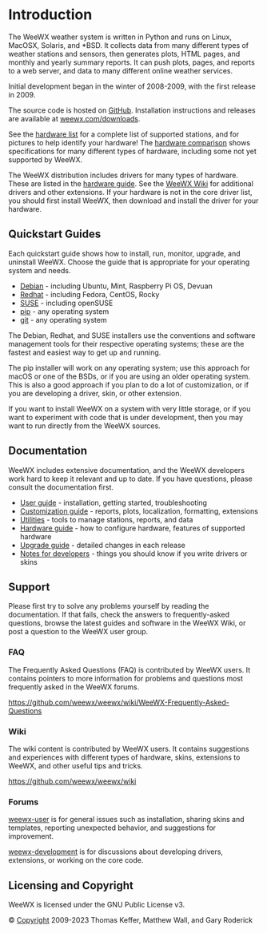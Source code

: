 # Introduction

The WeeWX weather system is written in Python and runs on Linux, MacOSX,
Solaris, and *BSD.  It collects data from many different types of weather
stations and sensors, then generates plots, HTML pages, and monthly and
yearly summary reports. It can push plots, pages, and reports to a web
server, and data to many different online weather services.

Initial development began in the winter of 2008-2009, with the first release
in 2009.

The source code is hosted on [GitHub](https://github.com/weewx/weewx).
Installation instructions and releases are available at
[weewx.com/downloads](http://weewx.com/downloads).

See the [hardware list](https://weewx.com/hardware.html) for a complete list
of supported stations, and for pictures to help identify your hardware!  The
[hardware comparison](https://weewx.com/hwcmp.html) shows specifications for
many different types of hardware, including some not yet supported by WeeWX.

The WeeWX distribution includes drivers for many types of hardware.  These
are listed in the [hardware guide](../hardware/drivers).
See the [WeeWX Wiki](https://github.com/weewx/weewx/wiki) for additional
drivers and other extensions. If your hardware is not in the core driver
list, you should first install WeeWX, then download and install the driver
for your hardware.


## Quickstart Guides

Each quickstart guide shows how to install, run, monitor, upgrade, and
uninstall WeeWX.  Choose the guide that is appropriate for your operating
system and needs.

* [Debian](quickstarts/debian) - including Ubuntu, Mint, Raspberry Pi OS, Devuan
* [Redhat](quickstarts/redhat) - including Fedora, CentOS, Rocky
* [SUSE](quickstarts/suse) - including openSUSE
* [pip](quickstarts/pip) - any operating system
* [git](quickstarts/git) - any operating system

The Debian, Redhat, and SUSE installers use the conventions and software
management tools for their respective operating systems; these are the fastest
and easiest way to get up and running.

The pip installer will work on any operating system; use this approach
for macOS or one of the BSDs, or if you are using an older operating system.
This is also a good approach if you plan to do a lot of customization, or if
you are developing a driver, skin, or other extension.

If you want to install WeeWX on a system with very little storage, or if you
want to experiment with code that is under development, then you may want to
run directly from the WeeWX sources.

## Documentation

WeeWX includes extensive documentation, and the WeeWX developers work hard to
keep it relevant and up to date.  If you have questions, please consult the
documentation first.

* [User guide](usersguide) - installation, getting started, troubleshooting
* [Customization guide](custom) - reports, plots, localization, formatting, extensions
* [Utilities](utilities) - tools to manage stations, reports, and data
* [Hardware guide](hardware) - how to configure hardware, features of supported hardware
* [Upgrade guide](upgrading) - detailed changes in each release
* [Notes for developers](devnotes) - things you should know if you write drivers or skins


## Support

Please first try to solve any problems yourself by reading the documentation.
If that fails, check the answers to frequently-asked questions, browse the
latest guides and software in the WeeWX Wiki, or post a question to the WeeWX
user group.


### FAQ

The Frequently Asked Questions (FAQ) is contributed by WeeWX users.  It
contains pointers to more information for problems and questions most
frequently asked in the WeeWX forums.

https://github.com/weewx/weewx/wiki/WeeWX-Frequently-Asked-Questions


### Wiki

The wiki content is contributed by WeeWX users. It contains suggestions and
experiences with different types of hardware, skins, extensions to WeeWX,
and other useful tips and tricks.

https://github.com/weewx/weewx/wiki


### Forums

[weewx-user](https://groups.google.com/group/weewx-user) is for general
issues such as installation, sharing skins and templates, reporting
unexpected behavior, and suggestions for improvement.

[weewx-development](https://groups.google.com/group/weewx-development) is
for discussions about developing drivers, extensions, or working on the core
code.


## Licensing and Copyright

WeeWX is licensed under the GNU Public License v3.

© [Copyright](copyright) 2009-2023 Thomas Keffer, Matthew Wall, and Gary
Roderick
